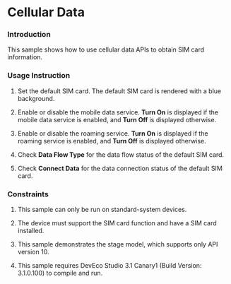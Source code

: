 # Cellular Data

### Introduction

This sample shows how to use cellular data APIs to obtain SIM card information.

### Usage Instruction

1. Set the default SIM card. The default SIM card is rendered with a blue background.

2. Enable or disable the mobile data service. **Turn On** is displayed if the mobile data service is enabled, and **Turn Off** is displayed otherwise.

3. Enable or disable the roaming service. **Turn On** is displayed if the roaming service is enabled, and **Turn Off** is displayed otherwise.

4. Check **Data Flow Type** for the data flow status of the default SIM card.

5. Check **Connect Data** for the data connection status of the default SIM card.

### Constraints

1. This sample can only be run on standard-system devices.

2. The device must support the SIM card function and have a SIM card installed.

3. This sample demonstrates the stage model, which supports only API version 10.

4. This sample requires DevEco Studio 3.1 Canary1 (Build Version: 3.1.0.100) to compile and run.
